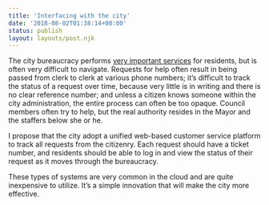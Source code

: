```yaml
---
title: 'Interfacing with the city'
date: '2018-08-02T01:38:14+00:00'
status: publish
layout: layouts/post.njk
---
```

The city bureaucracy performs [very important services](http://www.honolulu.gov/city-services.html) for residents, but is often very difficult to navigate. Requests for help often result in being passed from clerk to clerk at various phone numbers; it’s difficult to track the status of a request over time, because very little is in writing and there is no clear reference number; and unless a citizen knows someone within the city administration, the entire process can often be too opaque. Council members often try to help, but the real authority resides in the Mayor and the staffers below she or he.

I propose that the city adopt a unified web-based customer service platform to track all requests from the citizenry. Each request should have a ticket number, and residents should be able to log in and view the status of their request as it moves through the bureaucracy.

These types of systems are very common in the cloud and are quite inexpensive to utilize. It’s a simple innovation that will make the city more effective.